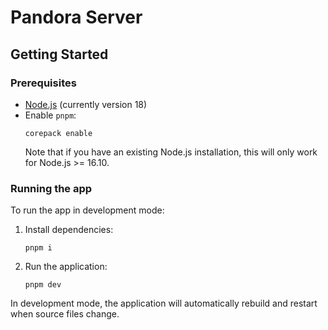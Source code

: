 # Pandora Server

## Getting Started

### Prerequisites

* [Node.js](https://nodejs.org/en/) (currently version 18)
* Enable `pnpm`:
  ```
  corepack enable
  ```
  Note that if you have an existing Node.js installation, this will only work for Node.js >= 16.10.

### Running the app

To run the app in development mode:

1. Install dependencies:
   ```
   pnpm i
   ```
2. Run the application:
   ```
   pnpm dev
   ```

In development mode, the application will automatically rebuild and restart when source files change.
